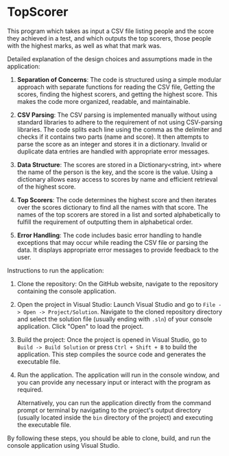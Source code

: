 # TopScorer
This program which takes as input a CSV file listing people and the score they achieved in a test, 
and which outputs the top scorers, those people with the highest marks, as well as what that mark was.

Detailed explanation of the design choices and assumptions made in the application:

1. **Separation of Concerns**: The code is structured using a simple modular approach with separate functions for reading the CSV file, Getting the scores, finding the highest scorers, and getting the highest score. This makes the code more organized, readable, and maintainable.

2. **CSV Parsing**: The CSV parsing is implemented manually without using standard libraries to adhere to the requirement of not using CSV-parsing libraries. The code splits each line using the comma as the delimiter and checks if it contains two parts (name and score). It then attempts to parse the score as an integer and stores it in a dictionary. Invalid or duplicate data entries are handled with appropriate error messages.

3. **Data Structure**: The scores are stored in a Dictionary<string, int> where the name of the person is the key, and the score is the value. Using a dictionary allows easy access to scores by name and efficient retrieval of the highest score.

4. **Top Scorers**: The code determines the highest score and then iterates over the scores dictionary to find all the names with that score. The names of the top scorers are stored in a list and sorted alphabetically to fulfill the requirement of outputting them in alphabetical order.

5. **Error Handling**: The code includes basic error handling to handle exceptions that may occur while reading the CSV file or parsing the data. It displays appropriate error messages to provide feedback to the user.

Instructions to run the application:

1. Clone the repository: On the GitHub website, navigate to the repository containing the console application.  

2. Open the project in Visual Studio: Launch Visual Studio and go to `File -> Open -> Project/Solution`. Navigate to the cloned repository directory and select the solution file (usually ending with `.sln`) of your console application. Click "Open" to load the project.

3. Build the project: Once the project is opened in Visual Studio, go to `Build -> Build Solution` or press `Ctrl + Shift + B` to build the application. This step compiles the source code and generates the executable file.

4. Run the application. The application will run in the console window, and you can provide any necessary input or interact with the program as required.

   Alternatively, you can run the application directly from the command prompt or terminal by navigating to the project's output directory (usually located inside the `bin` directory of the project) and executing the executable file.


By following these steps, you should be able to clone, build, and run the console application using Visual Studio.
